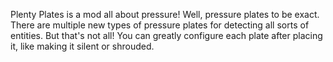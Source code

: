 Plenty Plates is a mod all about pressure! Well, pressure plates to be exact. There are multiple new types of pressure plates for detecting all sorts of entities. But that's not all! You can greatly configure each plate after placing it, like making it silent or shrouded.
